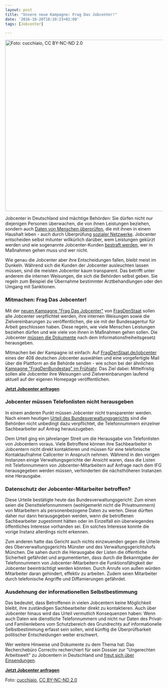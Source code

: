 ```yaml
---
layout: post
title: "Unsere neue Kampagne: Frag Das Jobcenter!"
date: '2016-10-20T18:10:23+02:00'
tags: [Jobcenter]

---
```


<a href="https://netzpolitik.org/wp-upload/2016/10/jobcenter.jpg"><img src="https://netzpolitik.org/wp-upload/2016/10/jobcenter-728x546.jpg" alt="Foto: cucchiaio, CC BY-NC-ND 2.0" width="728" height="546" class="size-large wp-image-135716" /></a> 

Jobcenter in Deutschland sind mächtige Behörden: Sie dürfen nicht nur diejenigen Personen überwachen, die von ihnen Leistungen beziehen, sondern auch <a href="http://www.stern.de/news/bericht--jobcenter-verschaerfen-ueberpruefung-von-hartz-iv-haushalten-7017958.html">Daten von Menschen überprüfen</a>, die mit ihnen in einem Haushalt leben - auch durch Überprüfung <a href="https://netzpolitik.org/2015/jobcenter-schnueffeln-klienten-im-internet-hinterher-und-zeigen-sich-uneinsichtig/">sozialer Netzwerke</a>. Jobcenter entscheiden selbst mitunter willkürlich darüber, wem Leistungen gekürzt werden und wie sogenannte Jobcenter-Kunden <a href="http://www.spiegel.de/wirtschaft/soziales/hartz-iv-so-hart-koennen-hartz-iv-empfaenger-nun-bestraft-werden-a-1110686.html">bestraft werden</a>, wer in Maßnahmen gehen muss und wer nicht. 

Wie genau die Jobcenter aber ihre Entscheidungen fallen, bleibt meist im Dunkeln. Während sich die Kunden der Jobcenter ausleuchten lassen müssen, sind die meisten Jobcenter kaum transparent. Das betrifft unter anderem die internen Weisungen, die sich die Behörden selbst geben. Sie regeln zum Beispiel die Übernahme bestimmter Arztbehandlungen oder den Umgang mit Sanktionen. 

<h3>Mitmachen: Frag Das Jobcenter!</h3>

Mit der <a href="https://fragdenstaat.de/jobcenter/">neuen Kampagne "Frag Das Jobcenter"</a> von <a href="https://fragdenstaat.de/">FragDenStaat</a> sollen alle Jobcenter verpflichtet werden, ihre internen Weisungen sowie die Zielvereinbarungen zu veröffentlichen, die sie mit der Bundesagentur für Arbeit geschlossen haben. Diese regeln, wie viele Menschen Leistungen beziehen dürfen und wie viele von ihnen in Maßnahmen gehen sollen. Die Jobcenter <a href="https://www.bundestag.de/blob/407184/56ce1c91dd2f0e212ad2e5dc236537b6/wd-3-228-11-pdf-data.pdf">müssen die Dokumente</a> nach dem Informationsfreiheitsgesetz herausgeben. 

Mitmachen bei der Kampagne ist einfach: Auf <a href="https://fragdenstaat.de/kampagne/jobcenter/">FragDenStaat.de/jobcenter</a> eines der 408 deutschen Jobcenter auswählen und eine vorgefertigte Mail über die Plattform an die Behörde senden - wie schon bei der ähnlichen <a href="https://netzpolitik.org/2016/fragdenbundestag-erfolgreich-bundestag-oeffnet-seine-aktenschraenke/">Kampagne "FragDenBundestag" im Frühjahr</a>. Das Ziel dabei: Mittelfristig sollen alle Jobcenter ihre Weisungen und Zielvereinbarungen laufend aktuell auf der eigenen Homepage veröffentlichen.

<strong><a href="https://fragdenstaat.de/kampagne/jobcenter/">Jetzt Jobcenter anfragen</a></strong>

<h3>Jobcenter müssen Telefonlisten nicht herausgeben</h3>

In einem anderen Punkt müssen Jobcenter nicht transparenter werden. Nach einem heutigen <a href="http://bverwg.de/presse/pressemitteilungen/pressemitteilung.php?jahr=2016&nr=86">Urteil des Bundesverwaltungsgerichts</a> sind die Behörden nicht unbedingt dazu verpflichtet, die Telefonnummern einzelner Sachbearbeiter auf Antrag herauszugeben.

Dem Urteil ging ein jahrelanger Streit um die Herausgabe von Telefonlisten von Jobcentern voraus. Viele Betroffene können ihre Sachbearbeiter in Jobcentern nicht direkt kontaktieren und müssen für eine telefonische Kontaktaufnahme Callcenter in Anspruch nehmen. Während in den vorigen Instanzen einige Verwaltungsgerichte der Ansicht waren, dass die Listen mit Telefonnummern von Jobcenter-Mitarbeitern auf Anfrage nach dem IFG herausgegeben werden müssen, verhinderten die nächsthöheren Instanzen eine Herausgabe.

<h3>Datenschutz der Jobcenter-Mitarbeiter betroffen?</h3>

Diese Urteile bestätigte heute das Bundesverwaltungsgericht: Zum einen seien die Diensttelefonnummern (wohlgemerkt nicht die Privatnummern) von Mitarbeitern als personenbezogene Daten zu werten. Diese dürften daher nur dann herausgegeben werden, wenn die betroffenen Sachbearbeiter zugestimmt hätten oder im Einzelfall ein überwiegendes öffentliches Interesse vorhanden sei. Ein solches Interesse konnte die vorige Instanz allerdings nicht erkennen.

Zum anderen hatte das Gericht auch nichts einzwuenden gegen die Urteile des Oberverwaltungsgerichts Münster und des Verwaltungsgerichtshofs München. Die sahen durch die Herausgabe der Listen die öffentliche Sicherheit gefährdet und argumentierten, dass durch die Bekanntgabe der Telefonnummern von Jobcenter-Mitarbeitern die Funktionsfähigkeit der Jobcenter beeinträchtigt werden könnten. Durch Anrufe von außen würden Mitarbeiter daran gehindert, effektiv zu arbeiten. Zudem seien Mitarbeiter durch telefonische Angriffe und Diffamierungen gefährdet.

<h3>Ausdehnung der informationellen Selbstbestimmung</h3>

Das bedeutet, dass Betroffenen in vielen Jobcentern keine Möglichkeit bleibt, ihre zuständigen Sachbearbeiter direkt zu kontaktieren. Auch über Jobcenter hinaus wird das Urteil vermutlich Konsequenzen haben: Wenn auch Daten wie dienstliche Telefonnummern und nicht nur Daten des Privat- und Familienlebens vom Schutzbereich des Grundrechts auf informationelle Selbstbestimmung erfasst sein sollen, wird künftig die Überprüfbarkeit politischer Entscheidungen weiter erschwert.

Wer weitere Hinweise und Dokumente zu dem Thema hat: Das Recherchebüro Correctiv recherchiert für sein Dossier zur "Ungerechten Arbeitswelt" zu Jobcentern in Deutschland und <a href="https://correctiv.org/recherchen/arbeit/artikel/2016/10/19/ungerechte-arbeitswelt/">freut sich über Einsendungen</a>.

<strong><a href="https://fragdenstaat.de/kampagne/jobcenter/">Jetzt Jobcenter anfragen</a></strong>

Foto: <a href="https://www.flickr.com/photos/cucchiaio/">cucchiaio</a>, <a href="https://creativecommons.org/licenses/by-nc-nd/2.0/">CC BY-NC-ND 2.0</a>

